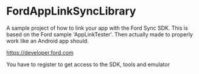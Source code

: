 FordAppLinkSyncLibrary
======================

A sample project of how to link your app with the Ford Sync SDK. This is based on the Ford sample 'AppLinkTester'. Then actually made to properly work like an Android app should.


https://developer.ford.com

You have to register to get access to the SDK, tools and emulator
